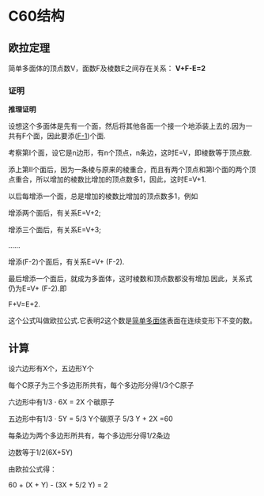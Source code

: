 # C60结构

## 欧拉定理

简单多面体的顶点数V，面数F及棱数E之间存在关系：
**V+F-E=2**

### 证明

**推理证明**

设想这个多面体是先有一个面，然后将其他各面一个接一个地添装上去的.因为一共有F个面，因此要添([F-1](https://baike.baidu.com/item/F-1/8063156?fromModule=lemma_inlink))个面.

考察第Ⅰ个面，设它是n边形，有n个顶点，n条边，这时E=V，即棱数等于顶点数.

添上第Ⅱ个面后，因为一条棱与原来的棱重合，而且有两个顶点和第Ⅰ个面的两个顶点重合，所以增加的棱数比增加的顶点数多1，因此，这时E=V+1.

以后每增添一个面，总是增加的棱数比增加的顶点数多1，例如

增添两个面后，有关系E=V+2;

增添三个面后，有关系E=V+3;

……

增添(F-2)个面后，有关系E=V+ (F-2).

最后增添一个面后，就成为多面体，这时棱数和顶点数都没有增加.因此，关系式仍为E=V+ (F-2).即

F+V=E+2.

这个公式叫做欧拉公式.它表明2这个数是[简单多面体](https://baike.baidu.com/item/简单多面体/1384389?fromModule=lemma_inlink)表面在连续变形下不变的数。

## 计算

设六边形有X个，五边形Y个

每个C原子为三个多边形所共有，每个多边形分得1/3个C原子

六边形中有1/3 · 6X = 2X 个碳原子

五边形中有1/3 · 5Y = 5/3 Y个碳原子
5/3 Y + 2X =60



每条边为两个多边形所共有，每个多边形分得1/2条边

边数等于1/2(6X+5Y)

由欧拉公式得：

60 + (X + Y) - (3X + 5/2 Y) = 2